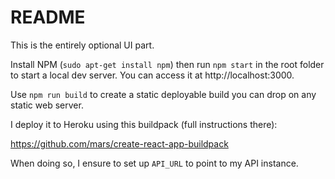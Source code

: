 # README #

This is the entirely optional UI part.

Install NPM (`sudo apt-get install npm`) then run `npm start` in the root folder to start a local dev server.  You can access it at http://localhost:3000.

Use `npm run build` to create a static deployable build you can drop on any static web server.

I deploy it to Heroku using this buildpack (full instructions there):

https://github.com/mars/create-react-app-buildpack

When doing so, I ensure to set up `API_URL` to point to my API instance.